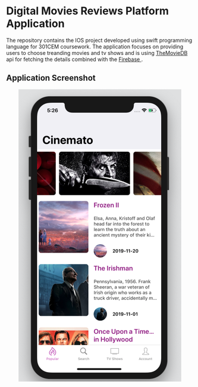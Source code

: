 # Digital Movies Reviews Platform Application

The repository contains the IOS project developed using swift programming language for 301CEM coursework. The application focuses on providing users to choose treanding movies and tv shows and is using <a href="https://developers.themoviedb.org/"> TheMovieDB </a> api for fetching the details combined with the <a href="https://firebase.google.com/"> Firebase </a>. 


## Application Screenshot
<p align="center">
	<img src="app1.png" /> 	
</p>

